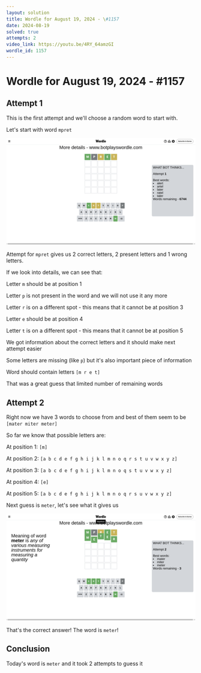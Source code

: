 ```yaml
---
layout: solution
title: Wordle for August 19, 2024 - \#1157
date: 2024-08-19
solved: true
attempts: 2
video_link: https://youtu.be/4RY_64amzGI
wordle_id: 1157
---
```


# Wordle for August 19, 2024 - \#1157

## Attempt 1

This is the first attempt and we'll choose a random word to start with.

Let's start with word `mpret`

![Attempt 1](2024-08-19/attempt-1.png)

Attempt for `mpret` gives us 2 correct letters, 2 present letters and 1 wrong letters.

If we look into details, we can see that:

Letter `m` should be at position 1

Letter `p` is not present in the word and we will not use it any more

Letter `r` is on a different spot - this means that it cannot be at position 3

Letter `e` should be at position 4

Letter `t` is on a different spot - this means that it cannot be at position 5

We got information about the correct letters and it should make next attempt easier

Some letters are missing (like `p`) but it's also important piece of information

Word should contain letters `[m r e t]`

That was a great guess that limited number of remaining words



## Attempt 2

Right now we have 3 words to choose from and best of them seem to be `[mater miter meter]`

So far we know that possible letters are:

At position 1: `[m]`

At position 2: `[a b c d e f g h i j k l m n o q r s t u v w x y z]`

At position 3: `[a b c d e f g h i j k l m n o q s t u v w x y z]`

At position 4: `[e]`

At position 5: `[a b c d e f g h i j k l m n o q r s u v w x y z]`

Next guess is `meter`, let's see what it gives us

![Attempt 2](2024-08-19/attempt-2.png)

That's the correct answer! The word is `meter`!

## Conclusion

Today's word is `meter` and it took 2 attempts to guess it

